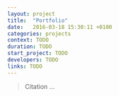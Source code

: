 ```yaml
---
layout: project
title:  "Portfolio"
date:   2016-03-18 15:30:11 +0100
categories: projects
context: TODO
duration: TODO
start_project: TODO
developers: TODO
links: TODO
---
```


<blockquote>
Citation ...
</blockquote>
